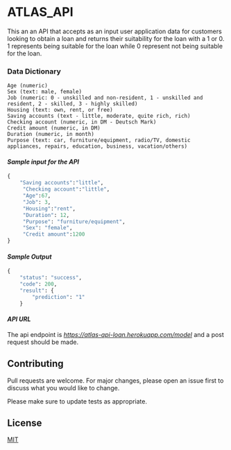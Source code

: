 # ATLAS_API

This an an API that accepts as an input user application data for customers looking to obtain a loan and returns their suitability for the loan with a 1 or 0. 1 represents being suitable for the loan while 0 represent not being suitable for the loan.
 
 
 ### Data Dictionary
```text
Age (numeric)
Sex (text: male, female)
Job (numeric: 0 - unskilled and non-resident, 1 - unskilled and resident, 2 - skilled, 3 - highly skilled)
Housing (text: own, rent, or free)
Saving accounts (text - little, moderate, quite rich, rich)
Checking account (numeric, in DM - Deutsch Mark)
Credit amount (numeric, in DM)
Duration (numeric, in month)
Purpose (text: car, furniture/equipment, radio/TV, domestic appliances, repairs, education, business, vacation/others)
```
 
 
 #### *Sample input for the API*
 

```python
{
	"Saving accounts":"little", 
	 "Checking account":"little",
	 "Age":67,
	 "Job": 3,
	 "Housing":"rent",
	 "Duration": 12,
	 "Purpose": "furniture/equipment",
	 "Sex": "female",
	 "Credit amount":1200
}
```


#### *Sample Output*
```python
{
    "status": "success",
    "code": 200,
    "result": {
        "prediction": "1"
    }
 ```
 
 
 #### *API URL*
 
The api endpoint is _https://atlas-api-loan.herokuapp.com/model_ and a post request should be made.
    
  
  
    
## Contributing
Pull requests are welcome. For major changes, please open an issue first to discuss what you would like to change.

Please make sure to update tests as appropriate.

## License
[MIT](https://choosealicense.com/licenses/mit/)
